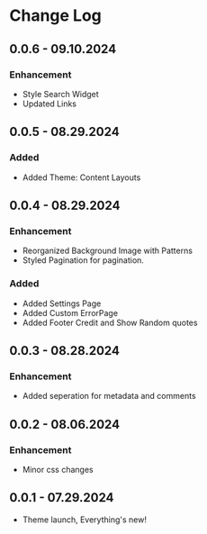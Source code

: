 # Change Log

## 0.0.6 - 09.10.2024

### Enhancement
- Style Search Widget
- Updated Links

## 0.0.5 - 08.29.2024

### Added
- Added Theme: Content Layouts

## 0.0.4 - 08.29.2024

### Enhancement
- Reorganized Background Image with Patterns
- Styled Pagination for pagination.

### Added
- Added Settings Page
- Added Custom ErrorPage
- Added Footer Credit and Show Random quotes

## 0.0.3 - 08.28.2024

### Enhancement
- Added seperation for metadata and comments

## 0.0.2 - 08.06.2024

### Enhancement
- Minor css changes

## 0.0.1 - 07.29.2024
- Theme launch, Everything's new!